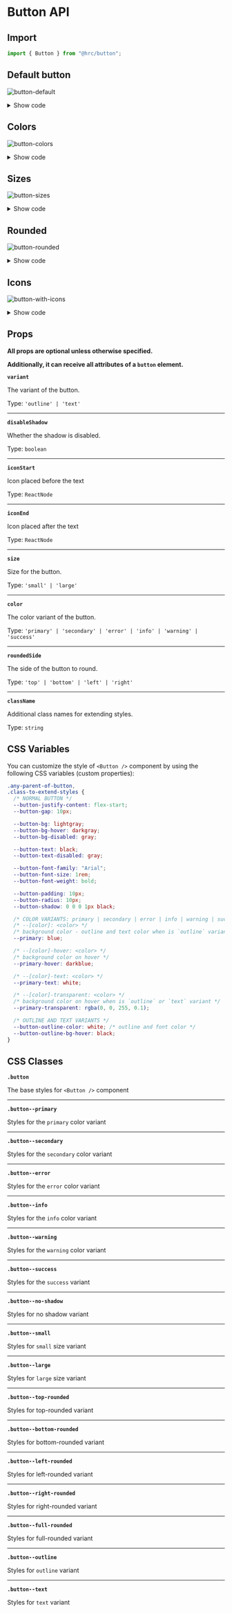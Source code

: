 # Button API

## Import

```js
import { Button } from "@hrc/button";
```

## Default button

![button-default](https://github.com/Hdoc1509/react-components/assets/72316111/4330ca24-691e-43c1-aa51-3473a60038c6)

<details>
  <summary>Show code</summary>

```js
import * as React from "react";
import { Button } from "@hrc/button";

export default function ButtonDefault() {
  return (
    <>
      <Button />
      <Button variant="outline" />
      <Button variant="text" />
      <Button disabled>Disabled</Button>
    </>
  );
}
```

</details>

## Colors

![button-colors](https://github.com/Hdoc1509/react-components/assets/72316111/83d7217f-fbd7-44ce-b8c8-fcfd5f462a1a)

<details>
  <summary>Show code</summary>

```js
import * as React from "react";
import { Button } from "@hrc/button";

const colors = ["primary", "secondary", "error", "info", "warning", "success"];

export default function ButtonColors() {
  return (
    <>
      {colors.map((color) => (
        <>
          <Button key={`button-${color}-default`} color={color} />
          <Button
            key={`button-${color}-outline`}
            color={color}
            variant="outline"
          />
          <Button key={`button-${color}-text`} color={color} variant="text" />
        </>
      ))}
    </>
  );
}
```

</details>

## Sizes

![button-sizes](https://github.com/Hdoc1509/react-components/assets/72316111/670c036c-0b0d-4d3b-ba01-e9d6261aaf27)

<details>
  <summary>Show code</summary>

```js
import * as React from "react";
import { Button } from "@hrc/button";

export default function ButtonSizes() {
  return (
    <>
      <Button color="primary" size="small">
        Small
      </Button>
      <Button color="primary" />
      <Button color="primary" size="large">
        Large
      </Button>
    </>
  );
}
```

</details>

## Rounded

![button-rounded](https://github.com/Hdoc1509/react-components/assets/72316111/3aed7537-c02f-4128-a870-4d3b6e2988a7)

<details>
  <summary>Show code</summary>

```js
import * as React from "react";
import { Button } from "@hrc/button";

export default function ButtonRounded() {
  return (
    <>
      <Button color="secondary" roundedSide="top">
        Top rounded
      </Button>
      <Button color="secondary" roundedSide="bottom">
        Bottom rounded
      </Button>
      <Button color="secondary" roundedSide="left">
        Left rounded
      </Button>
      <Button color="secondary" roundedSide="right">
        Right rounded
      </Button>
      <Button color="secondary" fullRounded>
        Full rounded
      </Button>
    </>
  );
}
```

</details>

## Icons

![button-with-icons](https://github.com/Hdoc1509/react-components/assets/72316111/58ac1cb7-da86-4641-9839-9da923dfcca8)

<details>
  <summary>Show code</summary>

```js
import * as React from "react";
import { Button } from "@hrc/button";
import { Icon } from "@hrc/material-icons";

export default function ButtonWithIcons() {
  return (
    <>
      <Button color="error" iconStart={<Icon name="delete" />}>
        Delete
      </Button>
      <Button color="error" iconEnd={<Icon name="delete" />}>
        Delete
      </Button>
      <Button color="error" variant="outline" iconStart={<Icon name="close" />}>
        Close
      </Button>
      <Button color="error" variant="outline" iconEnd={<Icon name="close" />}>
        Close
      </Button>
      <Button
        color="error"
        variant="outline"
        iconStart={<Icon name="favorite" />}
      >
        Favorite
      </Button>
      <Button
        color="error"
        variant="outline"
        iconEnd={<Icon name="favorite" />}
      >
        Favorite
      </Button>
    </>
  );
}
```

</details>

## Props

**All props are optional unless otherwise specified.**

**Additionally, it can receive all attributes of a `button` element.**

**`variant`**

The variant of the button.

Type: `'outline' | 'text'`

---

**`disableShadow`**

Whether the shadow is disabled.

Type: `boolean`

---

**`iconStart`**

Icon placed before the text

Type: `ReactNode`

---

**`iconEnd`**

Icon placed after the text

Type: `ReactNode`

---

**`size`**

Size for the button.

Type: `'small' | 'large'`

---

**`color`**

The color variant of the button.

Type: `'primary' | 'secondary' | 'error' | 'info' | 'warning' | 'success'`

---

**`roundedSide`**

The side of the button to round.

Type: `'top' | 'bottom' | 'left' | 'right'`

---

**`className`**

Additional class names for extending styles.

Type: `string`

## CSS Variables

You can customize the style of `<Button />` component by using the following CSS
variables (custom properties):

```css
.any-parent-of-button,
.class-to-extend-styles {
  /* NORMAL BUTTON */
  --button-justify-content: flex-start;
  --button-gap: 10px;

  --button-bg: lightgray;
  --button-bg-hover: darkgray;
  --button-bg-disabled: gray;

  --button-text: black;
  --button-text-disabled: gray;

  --button-font-family: "Arial";
  --button-font-size: 1rem;
  --button-font-weight: bold;

  --button-padding: 10px;
  --button-radius: 10px;
  --button-shadow: 0 0 0 1px black;

  /* COLOR VARIANTS: primary | secondary | error | info | warning | success */
  /* --[color]: <color> */
  /* background color - outline and text color when is `outline` variant */
  --primary: blue;

  /* --[color]-hover: <color> */
  /* background color on hover */
  --primary-hover: darkblue;

  /* --[color]-text: <color> */
  --primary-text: white;

  /* --[color]-transparent: <color> */
  /* background color on hover when is `outline` or `text` variant */
  --primary-transparent: rgba(0, 0, 255, 0.1);

  /* OUTLINE AND TEXT VARIANTS */
  --button-outline-color: white; /* outline and font color */
  --button-outline-bg-hover: black;
}
```

## CSS Classes

**`.button`**

The base styles for `<Button />` component

---

**`.button--primary`**

Styles for the `primary` color variant

---

**`.button--secondary`**

Styles for the `secondary` color variant

---

**`.button--error`**

Styles for the `error` color variant

---

**`.button--info`**

Styles for the `info` color variant

---

**`.button--warning`**

Styles for the `warning` color variant

---

**`.button--success`**

Styles for the `success` variant

---

**`.button--no-shadow`**

Styles for no shadow variant

---

**`.button--small`**

Styles for `small` size variant

---

**`.button--large`**

Styles for `large` size variant

---

**`.button--top-rounded`**

Styles for top-rounded variant

---

**`.button--bottom-rounded`**

Styles for bottom-rounded variant

---

**`.button--left-rounded`**

Styles for left-rounded variant

---

**`.button--right-rounded`**

Styles for right-rounded variant

---

**`.button--full-rounded`**

Styles for full-rounded variant

---

**`.button--outline`**

Styles for `outline` variant

---

**`.button--text`**

Styles for `text` variant
